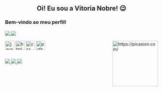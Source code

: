 <div align="center">
  <h2>Oi! Eu sou a Vitoria Nobre! 😉</h2>
</div>

### Bem-vindo ao meu perfil!

<div>
  <a href="https://github.com/vitorianobre">
    <img align="center" src="https://github-readme-stats.vercel.app/api?username=vitorianobre&show_icons=true&count_private=true&bg_color=90,D97398,A65398,5679A6,263F73&title_color=ffffff&text_color=ffffff&icon_color=222059&hide=prs,issues"/>
  </a>
  <a href="https://github.com/vitorianobre">
    <img align="center" src="https://github-readme-stats.vercel.app/api/top-langs/?username=vitorianobre&layout=compact&title_color=ffffff&bg_color=90,D97398,A65398"/>
  </a>
</div>

<div style="inline-block"> <br>
  <img align="center" alt="javascript" height="30" widht"40" src="https://cdn.jsdelivr.net/gh/devicons/devicon/icons/javascript/javascript-original.svg" />
  <img align="center" alt="html" height="30" widht"40" src="https://cdn.jsdelivr.net/gh/devicons/devicon/icons/html5/html5-original.svg" />
  <img align="center" alt="css" height="30" widht"40" src="https://cdn.jsdelivr.net/gh/devicons/devicon/icons/css3/css3-original.svg" />
  <img align="center"alt="python" height="30" widht"40" src="https://cdn.jsdelivr.net/gh/devicons/devicon/icons/python/python-original.svg" />
  <img align="right" src="https://i.picasion.com/pic91/713a79f7f943296b93e5e1efb63232fb.gif" width="150" height="150" alt="https://picasion.com/"/>
</div>

##

<div>
  <a href="mailto:vitorianobre@alu.ufc.br">
    <img src="https://img.shields.io/badge/Gmail-D14836?style=for-the-badge&logo=gmail&logoColor=white" target="_blank"/>
  </a>
  <a href="https://www.linkedin.com/in/vitoria-nobre" target="_blank">
    <img src="https://img.shields.io/badge/LinkedIn-0077B5?style=for-the-badge&logo=linkedin&logoColor=white"/>
  </a>
  <a href="https://www.instagram.com/vitoriia.nobre/" target="_blank">
    <img src="https://img.shields.io/badge/Instagram-E4405F?style=for-the-badge&logo=instagram&logoColor=white"/>
  </a>
</div>

